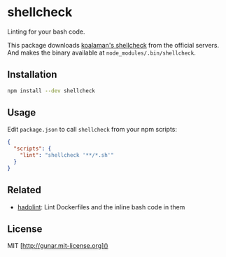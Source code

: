 # shellcheck 

Linting for your bash code.

This package downloads [koalaman's shellcheck](https://www.shellcheck.net/) from the official servers.
And makes the binary available at `node_modules/.bin/shellcheck`.

## Installation
```sh
npm install --dev shellcheck
```

## Usage
Edit `package.json` to call `shellcheck` from your npm scripts:

```json
{
  "scripts": {
    "lint": "shellcheck '**/*.sh'"
  }
}
```

## Related

- [hadolint](https://github.com/hadolint/hadolint): Lint Dockerfiles and the inline bash code in them

## License

MIT [http://gunar.mit-license.org]()
